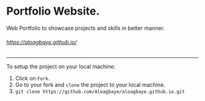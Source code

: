 # Portfolio Website.
Web Portfolio to showcase projects and skills in better manner. 

###### https://aloagbaye.github.io/

------------------------------------------------------------------
To setup the project on your local machine:

1. Click on `Fork`.
2. Go to your fork and `clone` the project to your local machine.
3. `git clone https://github.com/Aloagbaye/aloagbaye.github.io.git`
